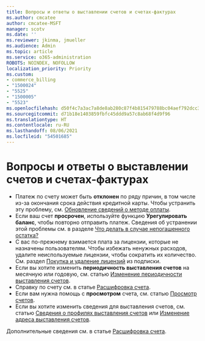 ```yaml
---
title: Вопросы и ответы о выставлении счетов и счетах-фактурах
ms.author: cmcatee
author: cmcatee-MSFT
manager: scotv
ms.date: ''
ms.reviewer: jkinma, jmueller
ms.audience: Admin
ms.topic: article
ms.service: o365-administration
ROBOTS: NOINDEX, NOFOLLOW
localization_priority: Priority
ms.custom:
- commerce_billing
- "1500024"
- "5525"
- "1500005"
- "5523"
ms.openlocfilehash: d50f4c7a3ac7a8de8ab280c87f4b815479788bc04aef792dcc3e503bed5b2f03
ms.sourcegitcommit: d71b18e1403859fbfc45ddd9a57c8ab68f4d9f96
ms.translationtype: HT
ms.contentlocale: ru-RU
ms.lasthandoff: 08/06/2021
ms.locfileid: "54501685"
---
```

# <a name="billing-or-invoice-faq"></a>Вопросы и ответы о выставлении счетов и счетах-фактурах

- Платеж по счету может быть **отклонен** по ряду причин, в том числе из-за окончания срока действия кредитной карты. Чтобы устранить эту проблему, см. [Обновление сведений о методе оплаты](/microsoft-365/commerce/billing-and-payments/manage-payment-methods#update-payment-method-details).
- Если ваш счет **просрочен**, используйте функцию **Урегулировать баланс**, чтобы повторно отправить платеж. Сведения об устранении этой проблемы см. в разделе [Что делать в случае непогашенного остатка?](/microsoft-365/commerce/billing-and-payments/pay-for-your-subscription#what-if-i-have-an-outstanding-balance)
- С вас по-прежнему взимается плата за лицензии, которые не назначены пользователям. Чтобы избежать ненужных расходов, удалите неиспользуемые лицензии, чтобы сократить их количество. См. раздел [Покупка и удаление лицензий](/microsoft-365/commerce/licenses/buy-licenses) из подписки.
- Если вы хотите изменить **периодичность выставления счетов** на месячную или годовую, см. статью [Изменение периодичности выставления счетов](/microsoft-365/commerce/billing-and-payments/change-payment-frequency).
- Справку по счету см. в статье [Расшифровка счета](/microsoft-365/commerce/billing-and-payments/understand-your-invoice2).
- Если вам нужна помощь с **просмотром** счета, см. статью [Просмотр счетов](/microsoft-365/commerce/billing-and-payments/view-your-bill-or-invoice).
- Если вы хотите изменить сведения для выставления счетов, см. статью [Сведения о профилях выставления счетов](/microsoft-365/commerce/billing-and-payments/manage-billing-profiles) или [Изменение адреса выставления счетов](/microsoft-365/commerce/billing-and-payments/change-your-billing-addresses).

Дополнительные сведения см. в статье [Расшифровка счета](/microsoft-365/commerce/billing-and-payments/understand-your-invoice2).